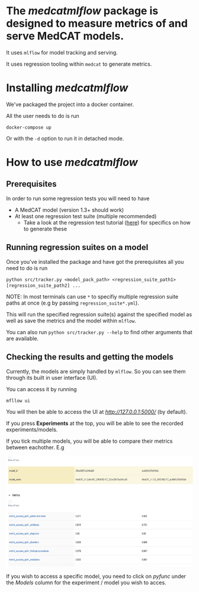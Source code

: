 # The _medcatmlflow_ package is designed to measure metrics of and serve MedCAT models.

It uses `mlflow` for model tracking and serving.

It uses regression tooling within `medcat` to generate metrics.


# Installing _medcatmlflow_

We've packaged the project into a docker container.

All the user needs to do is run
```
docker-compose up
```
Or with the `-d` option to run it in detached mode.


# How to use _medcatmlflow_


## Prerequisites

In order to run some regression tests you will need to have
- A MedCAT model (version 1.3+ should work)
- At least one regression test suite (multiple recommended)
  - Take a look at the regression test tutorial ([here](https://htmlpreview.github.io/?https://github.com/CogStack/MedCATtutorials/blob/main/notebooks/specialised/Comparing_Models_with_RegressionSuite.html)) for specifics on how to generate these


## Running regression suites on a model

Once you've installed the package and have got the prerequisites all you need to do is run
```
python src/tracker.py <model_pack_path> <regression_suite_path1> [regression_suite_path2] ...
```
NOTE: In most terminals can use `*` to specifiy multiple regression suite paths at once (e.g by passing `regression_suite*.yml`).

This will run the specified regression suite(s) against the specified model as well as save the metrics and the model within `mlflow`.

You can also run `python src/tracker.py --help` to find other arguments that are available.


## Checking the results and getting the models

Currently, the models are simply handled by `mlflow`.
So you can see them through its built in user interface (UI).

You can access it by running
```
mfllow ui
```
You will then be able to access the UI at _http://127.0.0.1:5000/_ (by default).

If you press **Experiments** at the top, you will be able to see the recorded experiments/models.

If you tick multiple models, you will be able to compare their metrics between eachother.
E.g

<!-- originally 2740 × 1200 -->
<!-- doing quarter size 685 x 300 -->
<img src="example_comparison.png" alt="Example of model comparison - v1.2 vs v1.4" width="685" height="300">

If you wish to access a specific model, you need to click on _pyfunc_ under the _Models_ column for the experiment / model you wish to acces.

